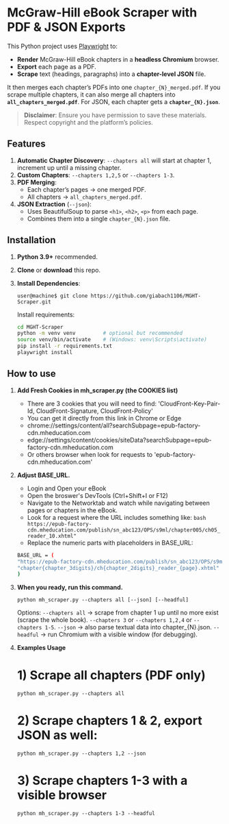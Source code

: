 # McGraw-Hill eBook Scraper with PDF & JSON Exports

This Python project uses [Playwright](https://playwright.dev/python/) to:
- **Render** McGraw-Hill eBook chapters in a **headless Chromium** browser.  
- **Export** each page as a PDF.  
- **Scrape** text (headings, paragraphs) into a **chapter-level JSON** file.  

It then merges each chapter’s PDFs into one `chapter_{N}_merged.pdf`. If you scrape multiple chapters, it can also merge all chapters into **`all_chapters_merged.pdf`**. For JSON, each chapter gets a **`chapter_{N}.json`**.

> **Disclaimer**: Ensure you have permission to save these materials. Respect copyright and the platform’s policies.

## Features

1. **Automatic Chapter Discovery**: `--chapters all` will start at chapter 1, increment up until a missing chapter.  
2. **Custom Chapters**: `--chapters 1,2,5` or `--chapters 1-3`.  
3. **PDF Merging**:  
   - Each chapter’s pages → one merged PDF.  
   - All chapters → `all_chapters_merged.pdf`.  
4. **JSON Extraction** (`--json`):  
   - Uses BeautifulSoup to parse `<h1>`, `<h2>`, `<p>` from each page.  
   - Combines them into a single `chapter_{N}.json` file.  

## Installation

1. **Python 3.9+** recommended.  
2. **Clone** or **download** this repo.  
3. **Install Dependencies**:
    ```console 
    user@machine$ git clone https://github.com/giabach1106/MGHT-Scraper.git
    ```

    Install requirements:
   ```bash
   cd MGHT-Scraper
   python -m venv venv         # optional but recommended
   source venv/bin/activate    # (Windows: venv\Scripts\activate)
   pip install -r requirements.txt
   playwright install
   ```

 ## How to use
1. **Add Fresh Cookies in mh_scraper.py (the COOKIES list)**
    * There are 3 cookies that you will need to find: 'CloudFront-Key-Pair-Id, CloudFront-Signature, CloudFront-Policy'
    * You can get it directly from this link in Chrome or Edge
    - chrome://settings/content/all?searchSubpage=epub-factory-cdn.mheducation.com
    - edge://settings/content/cookies/siteData?searchSubpage=epub-factory-cdn.mheducation.com
    * Or others browser when look for requests to 'epub-factory-cdn.mheducation.com'
2. **Adjust BASE_URL.**
    * Login and Open your eBook 
    * Open the broswer's DevTools (Ctrl+Shift+I or F12)
    * Navigate to the Networktab and watch while navigating between pages or chapters in the eBook.
    * Look for a request where the URL includes something like:
    ```bash https://epub-factory-cdn.mheducation.com/publish/sn_abc123/OPS/s9ml/chapter005/ch05_reader_10.xhtml" ```
    * Replace the numeric parts with placeholders in BASE_URL:
    
    ```bash
    BASE_URL = (
    "https://epub-factory-cdn.mheducation.com/publish/sn_abc123/OPS/s9ml/"
    "chapter{chapter_3digits}/ch{chapter_2digits}_reader_{page}.xhtml"
    )
    ```
3. **When you ready, run this command.**
    ```
    python mh_scraper.py --chapters all [--json] [--headful]
    ```
    Options:
    `--chapters all` → scrape from chapter 1 up until no more exist (scrape the whole book).
    `--chapters 3` or `--chapters 1,2,4` or `--chapters 1-5`.
    `--json` → also parse textual data into chapter_{N}.json.
    `--headful` → run Chromium with a visible window (for debugging).
4. **Examples Usage** 
    # 1) Scrape all chapters (PDF only)
    `python mh_scraper.py --chapters all`

    # 2) Scrape chapters 1 & 2, export JSON as well:
    `python mh_scraper.py --chapters 1,2 --json`

    # 3) Scrape chapters 1-3 with a visible browser
    `python mh_scraper.py --chapters 1-3 --headful`
   